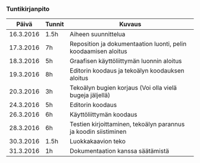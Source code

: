 ### Tuntikirjanpito

Päivä | Tunnit | Kuvaus
------|--------|---------
16.3.2016| 1.5h | Aiheen suunnittelua
17.3.2016| 7h | Reposition ja dokumentaation luonti, pelin koodaamisen aloitus
18.3.2016 | 5h | Graafisen käyttöliittymän luonnin aloitus
19.3.2016 | 8h | Editorin koodaus ja tekoälyn koodauksen aloitus
20.3.2016 | 3h | Tekoälyn bugien korjaus (Voi olla vielä bugeja jäljellä)
24.3.2016 | 5h | Editorin koodaus
26.3.2016 | 6h | Käyttöliittymän koodaus
28.3.2016 | 6h | Testien kirjoittaminen, tekoälyn parannus ja koodin siistiminen
30.3.2016 | 1.5h | Luokkakaavion teko
31.3.2016 | 1h | Dokumentaation kanssa säätämistä
